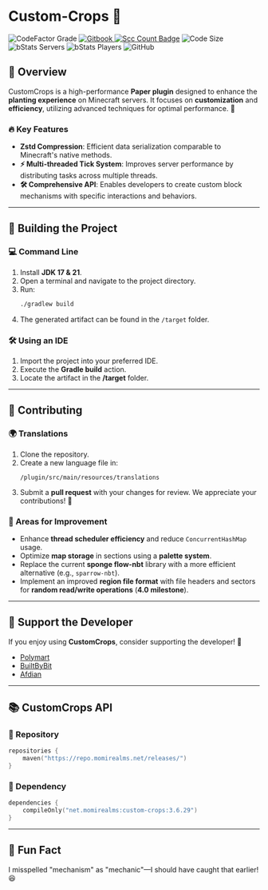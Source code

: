 # Custom-Crops 🌱

![CodeFactor Grade](https://img.shields.io/codefactor/grade/github/Xiao-MoMi/Custom-Crops)
<a href="https://mo-mi.gitbook.io/xiaomomi-plugins/plugin-wiki/customcrops" alt="GitBook">
<img src="https://img.shields.io/badge/docs-gitbook-brightgreen" alt="Gitbook"/>
</a>
[![Scc Count Badge](https://sloc.xyz/github/Xiao-MoMi/Custom-Crops/?category=codes)](https://github.com/Xiao-MoMi/Custom-Crops/)
![Code Size](https://img.shields.io/github/languages/code-size/Xiao-MoMi/Custom-Crops)
![bStats Servers](https://img.shields.io/bstats/servers/16593)
![bStats Players](https://img.shields.io/bstats/players/16593)
![GitHub](https://img.shields.io/github/license/Xiao-MoMi/Custom-Crops)

## 📌 Overview

CustomCrops is a high-performance **Paper plugin** designed to enhance the **planting experience** on Minecraft servers. It focuses on **customization** and **efficiency**, utilizing advanced techniques for optimal performance. 🌾

### 🔥 Key Features

- **Zstd Compression**: Efficient data serialization comparable to Minecraft's native methods.
- **⚡ Multi-threaded Tick System**: Improves server performance by distributing tasks across multiple threads.
- **🛠️ Comprehensive API**: Enables developers to create custom block mechanisms with specific interactions and behaviors.

---
## 🔧 Building the Project

### 💻 Command Line

1. Install **JDK 17 & 21**.
2. Open a terminal and navigate to the project directory.
3. Run:
   ```sh
   ./gradlew build
   ```
4. The generated artifact can be found in the `/target` folder.

### 🛠️ Using an IDE

1. Import the project into your preferred IDE.
2. Execute the **Gradle build** action.
3. Locate the artifact in the **/target** folder.

---
## 🤝 Contributing

### 🌍 Translations

1. Clone the repository.
2. Create a new language file in:
   ```
   /plugin/src/main/resources/translations
   ```
3. Submit a **pull request** with your changes for review. We appreciate your contributions! 💖

### 🚀 Areas for Improvement

- Enhance **thread scheduler efficiency** and reduce `ConcurrentHashMap` usage.
- Optimize **map storage** in sections using a **palette system**.
- Replace the current **sponge flow-nbt** library with a more efficient alternative (e.g., `sparrow-nbt`).
- Implement an improved **region file format** with file headers and sectors for **random read/write operations** (**4.0 milestone**).

---
## 💖 Support the Developer

If you enjoy using **CustomCrops**, consider supporting the developer! 🥰

- [Polymart](https://polymart.org/resource/customcrops.2625/)
- [BuiltByBit](https://builtbybit.com/resources/customcrops.36363/)
- [Afdian](https://afdian.com/@xiaomomi/)

---
## 📚 CustomCrops API

### 📌 Repository
```kotlin
repositories {
    maven("https://repo.momirealms.net/releases/")
}
```

### 📌 Dependency
```kotlin
dependencies {
    compileOnly("net.momirealms:custom-crops:3.6.29")
}
```

---
## 🎉 Fun Fact

I misspelled "mechanism" as "mechanic"—I should have caught that earlier! 😆
